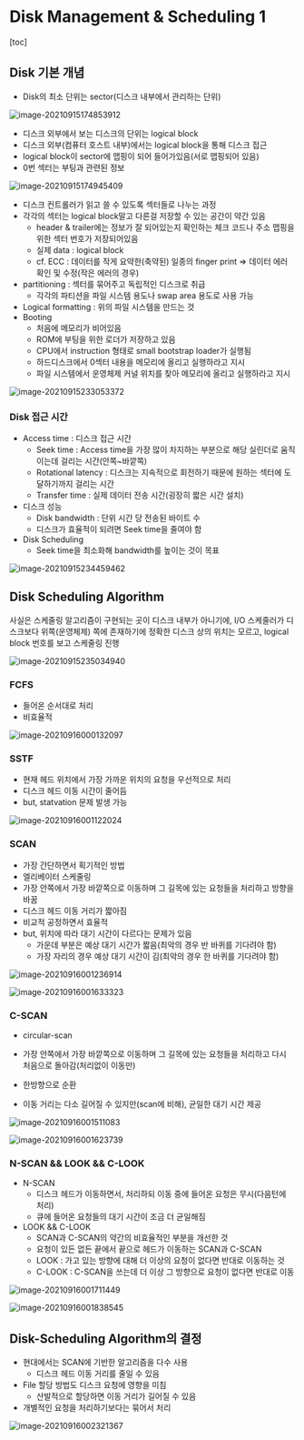# Disk Management & Scheduling 1

[toc]

## Disk 기본 개념

- Disk의 최소 단위는 sector(디스크 내부에서 관리하는 단위)

![image-20210915174853912](assets/01/image-20210915174853912.png)

- 디스크 외부에서 보는 디스크의 단위는 logical block
- 디스크 외부(컴퓨터 호스트 내부)에서는 logical block을 통해 디스크 접근
- logical block이 sector에 맵핑이 되어 들어가있음(서로 맵핑되어 있음)
- 0번 섹터는 부팅과 관련된 정보

![image-20210915174945409](assets/01/image-20210915174945409.png)

- 디스크 컨트롤러가 읽고 쓸 수 있도록 섹터들로 나누는 과정
- 각각의 섹터는 logical block말고 다른걸 저장할 수 있는 공간이 약간 있음
  - header & trailer에는 정보가 잘 되어있는지 확인하는 체크 코드나 주소 맵핑을 위한 섹터 번호가 저장되어있음
  - 실제 data : logical block
  - cf. ECC : 데이터를 작게 요약한(축약된) 일종의 finger print => 데이터 에러 확인 및 수정(작은 에러의 경우)
- partitioning : 섹터를 묶어주고 독립적인 디스크로 취급
  - 각각의 파티션을 파일 시스템 용도나 swap area 용도로 사용 가능
- Logical formatting : 위의 파일 시스템을 만드는 것
- Booting
  - 처음에 메모리가 비어있음
  - ROM에 부팅을 위한 로더가 저장하고 있음
  - CPU에서 instruction 형태로 small bootstrap loader가 실행됨
  - 하드디스크에서 0섹터 내용을 메모리에 올리고 실행하라고 지시
  - 파일 시스템에서 운영체제 커널 위치를 찾아 메모리에 올리고 실행하라고 지시

![image-20210915233053372](assets/01/image-20210915233053372.png)



### Disk 접근 시간

- Access time : 디스크 접근 시간
  - Seek time : Access time을 가장 많이 차지하는 부분으로 해당 실린더로 움직이는데 걸리는 시간(안쪽~바깥쪽)
  - Rotational latency : 디스크는 지속적으로 회전하기 때문에 원하는 섹터에 도달하기까지 걸리는 시간
  - Transfer time : 실제 데이터 전송 시간(굉장히 짧은 시간 설치)
- 디스크 성능 
  - Disk bandwidth : 단위 시간 당 전송된 바이트 수
  - 디스크가 효율적이 되려면 Seek time을 줄여야 함
- Disk Scheduling
  - Seek time을 최소화해 bandwidth를 높이는 것이 목표

![image-20210915234459462](assets/01/image-20210915234459462.png)



## Disk Scheduling Algorithm

사실은 스케줄링 알고리즘이 구현되는 곳이 디스크 내부가 아니기에, I/O 스케줄러가 디스크보다 위쪽(운영체제) 쪽에 존재하기에 정확한 디스크 상의 위치는 모르고, logical block 번호를 보고 스케줄링 진행

![image-20210915235034940](assets/01/image-20210915235034940.png)

### FCFS

- 들어온 순서대로 처리
- 비효율적

![image-20210916000132097](assets/01/image-20210916000132097.png)

### SSTF

- 현재 헤드 위치에서 가장 가까운 위치의 요청을 우선적으로 처리
- 디스크 헤드 이동 시간이 줄어듬
- but, statvation 문제 발생 가능

![image-20210916001122024](assets/01/image-20210916001122024.png)

### SCAN

- 가장 간단하면서 획기적인 방법
- 엘리베이터 스케줄링
- 가장 안쪽에서 가장 바깥쪽으로 이동하며 그 길목에 있는 요청들을 처리하고 방향을 바꿈
- 디스크 헤드 이동 거리가 짧아짐
- 비교적 공정하면서 효율적
- but, 위치에 따라 대기 시간이 다르다는 문제가 있음
  - 가운데 부분은 예상 대기 시간가 짧음(최악의 경우 반 바퀴를 기다려야 함)
  - 가장 자리의 경우 예상 대기 시간이 김(최악의 경우 한 바퀴를 기다려야 함)

![image-20210916001236914](assets/01/image-20210916001236914.png)

![image-20210916001633323](assets/01/image-20210916001633323.png)

### C-SCAN

- circular-scan

- 가장 안쪽에서 가장 바깥쪽으로 이동하며 그 길목에 있는 요청들을 처리하고 다시 처음으로 돌아감(처리없이 이동만)
- 한방향으로 순환
- 이동 거리는 다소 길어질 수 있지만(scan에 비해), 균일한 대기 시간 제공

![image-20210916001511083](assets/01/image-20210916001511083.png)

![image-20210916001623739](assets/01/image-20210916001623739.png)

### N-SCAN && LOOK && C-LOOK

- N-SCAN
  - 디스크 헤드가 이동하면서, 처리하되 이동 중에 들어온 요청은 무시(다음턴에 처리)
  - 큐에 들어온 요청들의 대기 시간이 조금 더 균일해짐
- LOOK && C-LOOK
  - SCAN과 C-SCAN의 약간의 비효율적인 부분을 개선한 것
  - 요청이 있든 없든 끝에서 끝으로 헤드가 이동하는 SCAN과 C-SCAN
  - LOOK : 가고 있는 방향에 대해 더 이상의 요청이 없다면 반대로 이동하는 것
  - C-LOOK : C-SCAN을 쓰는데 더 이상 그 방향으로 요청이 없다면 반대로 이동

![image-20210916001711449](assets/01/image-20210916001711449.png)

![image-20210916001838545](assets/01/image-20210916001838545.png)



## Disk-Scheduling Algorithm의 결정

- 현대에서는 SCAN에 기반한 알고리즘을 다수 사용
  - 디스크 헤드 이동 거리를 줄일 수 있음
- File 할당 방법도 디스크 요청에 영향을 미침
  - 산발적으로 할당하면 이동 거리가 길어질 수 있음
- 개별적인 요청을 처리하기보다는 묶어서 처리

![image-20210916002321367](assets/01/image-20210916002321367.png)